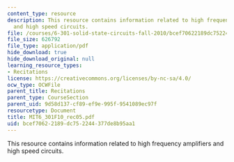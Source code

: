 ```yaml
---
content_type: resource
description: This resource contains information related to high frequency amplifiers
  and high speed circuits.
file: /courses/6-301-solid-state-circuits-fall-2010/bcef70622189dc752244377de8b95aa1_MIT6_301F10_rec05.pdf
file_size: 626792
file_type: application/pdf
hide_download: true
hide_download_original: null
learning_resource_types:
- Recitations
license: https://creativecommons.org/licenses/by-nc-sa/4.0/
ocw_type: OCWFile
parent_title: Recitations
parent_type: CourseSection
parent_uid: 9d58d137-cf89-ef9e-995f-9541089ec97f
resourcetype: Document
title: MIT6_301F10_rec05.pdf
uid: bcef7062-2189-dc75-2244-377de8b95aa1
---
```

This resource contains information related to high frequency amplifiers and high speed circuits.